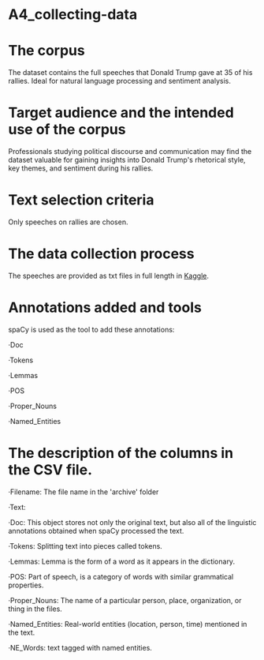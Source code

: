 # A4_collecting-data

# The corpus
The dataset contains the full speeches that Donald Trump gave at 35 of his rallies. Ideal for natural language processing and sentiment analysis.
# Target audience and the intended use of the corpus
Professionals studying political discourse and communication may find the dataset valuable for gaining insights into Donald Trump's rhetorical style, key themes, and sentiment during his rallies.
# Text selection criteria
Only speeches on rallies are chosen.
# The data collection process
The speeches are provided as txt files in full length in [Kaggle](https://www.kaggle.com/datasets/christianlillelund/donald-trumps-rallies).
# Annotations added and tools
spaCy is used as the tool to add these annotations:

·Doc

·Tokens

·Lemmas

·POS

·Proper_Nouns

·Named_Entities

# The description of the columns in the CSV file.

·Filename: The file name in the 'archive' folder

·Text: 

·Doc: This object stores not only the original text, but also all of the linguistic annotations obtained when spaCy processed the text.

·Tokens: Splitting text into pieces called tokens.

·Lemmas: Lemma is the form of a word as it appears in the dictionary.

·POS: Part of speech, is a category of words with similar grammatical properties.

·Proper_Nouns: The name of a particular person, place, organization, or thing in the files.

·Named_Entities: Real-world entities (location, person, time) mentioned in the text.

·NE_Words: text tagged with named entities.
